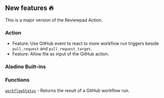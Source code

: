 ## New features :fire:

This is a major version of the Reviewpad Action. 

### Action

- Feature: Use GitHub event to react to more workflow run triggers beside `pull_request` and `pull_request_target`.
- Feature: Allow file as input of the GitHub action.

### Aladino Built-ins

### Functions

[`workflowStatus`](/maester/reviewpad-file-specification/aladino-specification/aladino-built-ins#workflowstatus) - Returns the result of a GitHub workflow run.